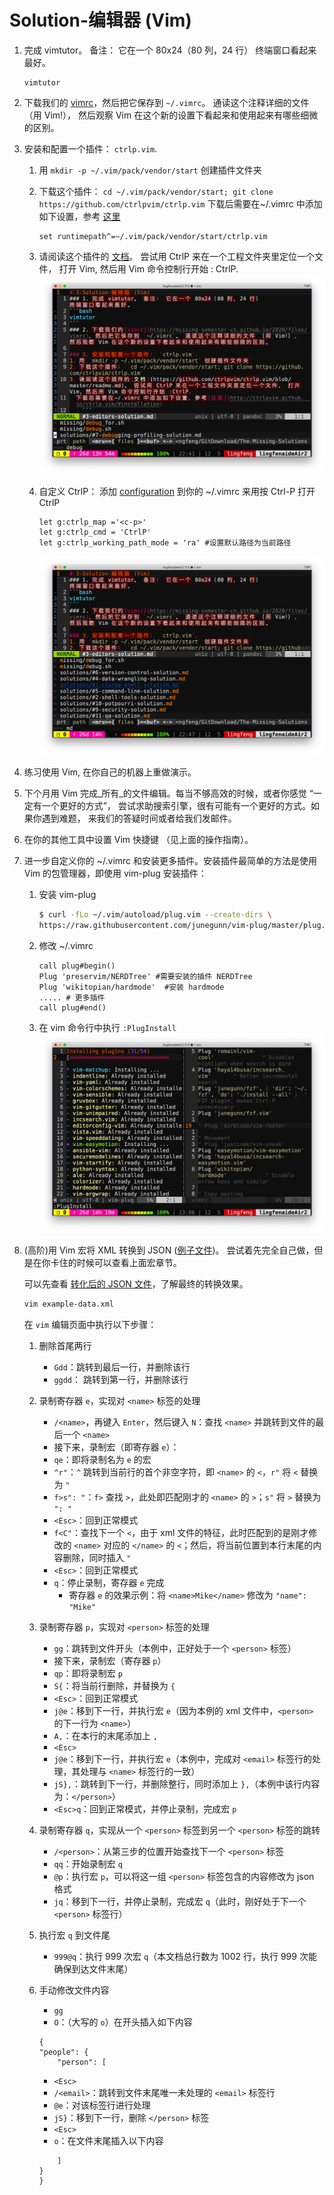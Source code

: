 # Solution-编辑器 (Vim)

1. 完成 vimtutor。 备注： 它在一个 80x24（80 列，24 行） 终端窗口看起来最好。

    ```plaintext
    vimtutor
    ```

2. 下载我们的 [vimrc](files/vimrc)，然后把它保存到 `~/.vimrc`。 通读这个注释详细的文件 （用 Vim!）， 然后观察 Vim 在这个新的设置下看起来和使用起来有哪些细微的区别。
3. 安装和配置一个插件： `ctrlp.vim`.
    1. 用 `mkdir -p ~/.vim/pack/vendor/start` 创建插件文件夹
    2. 下载这个插件： `cd ~/.vim/pack/vendor/start; git clone https://github.com/ctrlpvim/ctrlp.vim` 下载后需要在~/.vimrc 中添加如下设置，参考 [这里](http://ctrlpvim.github.io/ctrlp.vim/#installation)

        ```vim
        set runtimepath^=~/.vim/pack/vendor/start/ctrlp.vim 
        ```

    3. 请阅读这个插件的 [文档](https://github.com/ctrlpvim/ctrlp.vim/blob/master/readme.md)。 尝试用 CtrlP 来在一个工程文件夹里定位一个文件， 打开 Vim, 然后用 Vim 命令控制行开始 : CtrlP.
    ![1.png](images/3/1.png)
    4. 自定义 CtrlP： 添加 [configuration](https://github.com/ctrlpvim/ctrlp.vim/blob/master/readme.md#basic-options) 到你的 ~/.vimrc 来用按 Ctrl-P 打开 CtrlP

        ```vim
        let g:ctrlp_map ='<c-p>' 
        let g:ctrlp_cmd = 'CtrlP'
        let g:ctrlp_working_path_mode = 'ra' #设置默认路径为当前路径
        ```

        ![1.png](images/3/2.png)
4. 练习使用 Vim, 在你自己的机器上重做演示。
5. 下个月用 Vim 完成_所有_的文件编辑。每当不够高效的时候，或者你感觉 “一定有一个更好的方式”， 尝试求助搜索引擎，很有可能有一个更好的方式。如果你遇到难题， 来我们的答疑时间或者给我们发邮件。
6. 在你的其他工具中设置 Vim 快捷键 （见上面的操作指南）。
7. 进一步自定义你的 ~/.vimrc 和安装更多插件。安装插件最简单的方法是使用 Vim 的包管理器，即使用 vim-plug 安装插件：
    1. 安装 vim-plug

        ```bash
        $ curl -fLo ~/.vim/autoload/plug.vim --create-dirs \
        https://raw.githubusercontent.com/junegunn/vim-plug/master/plug.vim
        ```

    2. 修改 ~/.vimrc

        ```vim
        call plug#begin()
        Plug 'preservim/NERDTree' #需要安装的插件 NERDTree
        Plug 'wikitopian/hardmode'  #安装 hardmode
        ..... # 更多插件
        call plug#end()
        ```

    3. 在 vim 命令行中执行 `:PlugInstall`
        ![1.png](images/3/3.png)
8. (高阶)用 Vim 宏将 XML 转换到 JSON ([例子文件](/2020/files/example-data.xml))。 尝试着先完全自己做，但是在你卡住的时候可以查看上面宏章节。  

    可以先查看 [转化后的 JSON 文件](demoCode/3/example-data.json)，了解最终的转换效果。

    ```bash
    vim example-data.xml
    ```

    在 `vim` 编辑页面中执行以下步骤：

    1. 删除首尾两行
        - `Gdd`：跳转到最后一行，并删除该行
        - `ggdd`： 跳转到第一行，并删除该行
    2. 录制寄存器 `e`，实现对 `<name>` 标签的处理
        - `/<name>`，再键入 `Enter`，然后键入 `N`：查找 `<name>` 并跳转到文件的最后一个 `<name>`
        - 接下来，录制宏（即寄存器 `e`）：
        - `qe`：即将录制名为 `e` 的宏
        - `^r"`：`^` 跳转到当前行的首个非空字符，即 `<name>` 的 `<`，`r"` 将 `<` 替换为 `"`
        - `f>s": "`：`f>` 查找 `>`，此处即匹配刚才的 `<name>` 的 `>`；`s"` 将 `>` 替换为 `": "`
        - `<Esc>`：回到正常模式
        - `f<C"`：查找下一个 `<`，由于 xml 文件的特征，此时匹配到的是刚才修改的 `<name>` 对应的 `</name>` 的 `<`；然后，将当前位置到本行末尾的内容删除，同时插入 `"`
        - `<Esc>`：回到正常模式
        - `q`：停止录制，寄存器 `e` 完成
            - 寄存器 `e` 的效果示例：将 `<name>Mike</name>` 修改为 `"name": "Mike"`  
    3. 录制寄存器 `p`，实现对 `<person>` 标签的处理
        - `gg`：跳转到文件开头（本例中，正好处于一个 `<person>` 标签）
        - 接下来，录制宏（寄存器 `p`）
        - `qp`：即将录制宏 `p`
        - `S{`：将当前行删除，并替换为 `{`
        - `<Esc>`：回到正常模式
        - `j@e`：移到下一行，并执行宏 `e`（因为本例的 xml 文件中，`<person>` 的下一行为 `<name>`）
        - `A,`：在本行的末尾添加上 `,`
        - `<Esc>`
        - `j@e`：移到下一行，并执行宏 `e`（本例中，完成对 `<email>` 标签行的处理，其处理与 `<name>` 标签行的一致）
        - `jS},`：跳转到下一行，并删除整行，同时添加上 `},`（本例中该行内容为：`</person>`）
        - `<Esc>q`：回到正常模式，并停止录制，完成宏 `p`
    4. 录制寄存器 `q`，实现从一个 `<person>` 标签到另一个 `<person>` 标签的跳转
        - `/<person>`：从第三步的位置开始查找下一个 `<person>` 标签
        - `qq`：开始录制宏 `q`
        - `@p`：执行宏 `p`，可以将这一组 `<person>` 标签包含的内容修改为 json 格式
        - `jq`：移到下一行，并停止录制，完成宏 `q`（此时，刚好处于下一个 `<person>` 标签行）
    5. 执行宏 `q` 到文件尾
        - `999@q`：执行 999 次宏 `q`（本文档总行数为 1002 行，执行 999 次能确保到达文件末尾）
    6. 手动修改文件内容
        - `gg`
        - `O`：（大写的 `o`）在开头插入如下内容

        ```shell
        {
        "people": {
            "person": [
        ```

        - `<Esc>`
        - `/<email>`：跳转到文件末尾唯一未处理的 `<email>` 标签行
        - `@e`：对该标签行进行处理
        - `jS}`：移到下一行，删除 `</person>` 标签
        - `<Esc>`
        - `o`：在文件末尾插入以下内容

        ```shell
            ]
        }
        }
        ```
